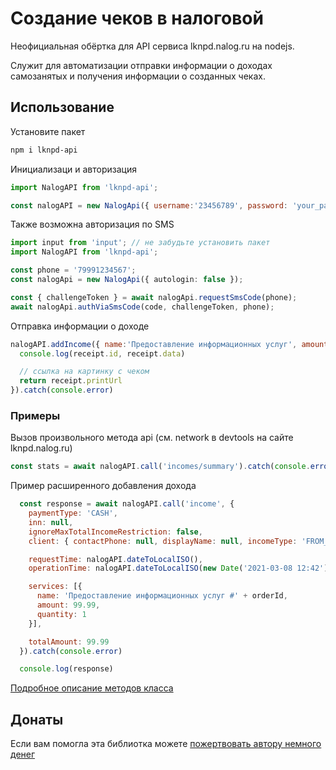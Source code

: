 # Создание чеков в налоговой
Неофициальная обёртка для API сервиса lknpd.nalog.ru на nodejs.

Служит для автоматизации отправки информации о доходах самозанятых и получения информации о созданных чеках.

## Использование
Установите пакет
```bash
npm i lknpd-api
```


Инициализаци и авторизация
```javascript
import NalogAPI from 'lknpd-api';

const nalogAPI = new NalogApi({ username:'23456789', password: 'your_pass' })
```

Также возможна авторизация по SMS
```typescript
import input from 'input'; // не забудьте установить пакет
import NalogAPI from 'lknpd-api';

const phone = '79991234567';
const nalogApi = new NalogApi({ autologin: false });

const { challengeToken } = await nalogApi.requestSmsCode(phone);
await nalogApi.authViaSmsCode(code, challengeToken, phone);

```

Отправка информации о доходе
```javascript
nalogAPI.addIncome({ name:'Предоставление информационных услуг', amount: 99.99 }).then( receipt => {
  console.log(receipt.id, receipt.data)

  // ссылка на картинку с чеком
  return receipt.printUrl
}).catch(console.error)
```

### Примеры
Вызов произвольного метода api (см. network в devtools на сайте lknpd.nalog.ru)
```javascript
const stats = await nalogAPI.call('incomes/summary').catch(console.error)
```

Пример расширенного добавления дохода
```javascript
  const response = await nalogAPI.call('income', {
    paymentType: 'CASH',
    inn: null,
    ignoreMaxTotalIncomeRestriction: false,
    client: { contactPhone: null, displayName: null, incomeType: 'FROM_INDIVIDUAL' },

    requestTime: nalogAPI.dateToLocalISO(),
    operationTime: nalogAPI.dateToLocalISO(new Date('2021-03-08 12:42')),

    services: [{
      name: 'Предоставление информационных услуг #' + orderId,
      amount: 99.99,
      quantity: 1
    }],

    totalAmount: 99.99
  }).catch(console.error)

  console.log(response)

```


[Подробное описание методов класса](/docs/nalogAPIClass.md)


## Донаты
Если вам помогла эта библиотка можете [пожертвовать автору немного денег](https://yoomoney.ru/to/41001265749624  )


